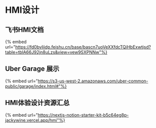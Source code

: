#  HMI设计

## 飞书HMI文档

{% embed url="https://fd0bvliidp.feishu.cn/base/bascn7uoVeXXfdcTQiHbExwtjsd?table=tblA66J92jn8uLzs&view=vew9SXPNNw"%}

## Uber Garage 展示

{% embed url="https://s3-us-west-2.amazonaws.com/uber-common-public/garage/index.html#"%}

## HMI体验设计资源汇总

{% embed url="https://nextjs-notion-starter-kit-b5c64eg8p-jackywine.vercel.app/hmi"%}